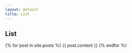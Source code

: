 ```yaml
---
layout: default
title: List
---
```

## List
{% for post in site.posts %}
    {{ post.content }}
{% endfor %}